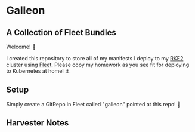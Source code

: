 # Galleon
## A Collection of Fleet Bundles
Welcome! 👋

I created this repository to store all of my manifests I deploy to my [RKE2](https://docs.rke2.io/) cluster using [Fleet](https://fleet.rancher.io/). Please copy my homework as you see fit for deploying to Kubernetes at home! ⚓️

## Setup
Simply create a GitRepo in Fleet called "galleon" pointed at this repo! 🎉


## Harvester Notes
